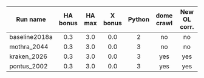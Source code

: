 | Run name      | HA bonus      | HA max| X bonus | Python | dome crawl | New OL corr.  |
| ------------- |:-------------:|:-----:|:------: |:------:|:----------:| :-----------: |
| baseline2018a | 0.3           | 3.0   | 0.0     | 2      |     no     | no            |
| mothra_2044   | 0.3           | 3.0   | 0.0     | 3      |     no     | no            |
| kraken_2026   | 0.3           | 3.0   | 0.0     | 3      |     yes    | yes           |
| pontus_2002   | 0.3           | 3.0   | 0.0     | 3      |     yes    | yes           |
